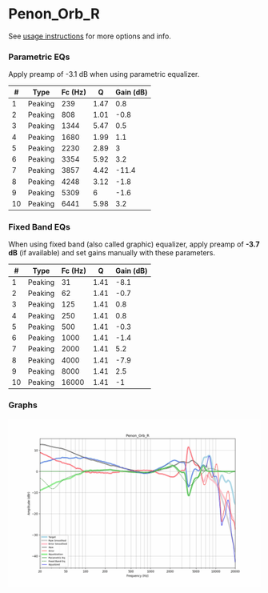 # Penon_Orb_R
See [usage instructions](https://github.com/jaakkopasanen/AutoEq#usage) for more options and info.

### Parametric EQs
Apply preamp of -3.1 dB when using parametric equalizer.

|   # | Type    |   Fc (Hz) |    Q |   Gain (dB) |
|-----|---------|-----------|------|-------------|
|   1 | Peaking |       239 | 1.47 |         0.8 |
|   2 | Peaking |       808 | 1.01 |        -0.8 |
|   3 | Peaking |      1344 | 5.47 |         0.5 |
|   4 | Peaking |      1680 | 1.99 |         1.1 |
|   5 | Peaking |      2230 | 2.89 |         3   |
|   6 | Peaking |      3354 | 5.92 |         3.2 |
|   7 | Peaking |      3857 | 4.42 |       -11.4 |
|   8 | Peaking |      4248 | 3.12 |        -1.8 |
|   9 | Peaking |      5309 | 6    |        -1.6 |
|  10 | Peaking |      6441 | 5.98 |         3.2 |

### Fixed Band EQs
When using fixed band (also called graphic) equalizer, apply preamp of **-3.7 dB** (if available) and set gains manually with these parameters.

|   # | Type    |   Fc (Hz) |    Q |   Gain (dB) |
|-----|---------|-----------|------|-------------|
|   1 | Peaking |        31 | 1.41 |        -8.1 |
|   2 | Peaking |        62 | 1.41 |        -0.7 |
|   3 | Peaking |       125 | 1.41 |         0.8 |
|   4 | Peaking |       250 | 1.41 |         0.8 |
|   5 | Peaking |       500 | 1.41 |        -0.3 |
|   6 | Peaking |      1000 | 1.41 |        -1.4 |
|   7 | Peaking |      2000 | 1.41 |         5.2 |
|   8 | Peaking |      4000 | 1.41 |        -7.9 |
|   9 | Peaking |      8000 | 1.41 |         2.5 |
|  10 | Peaking |     16000 | 1.41 |        -1   |

### Graphs
![](./Penon_Orb_R.png)
